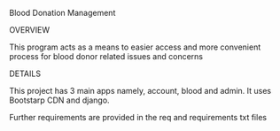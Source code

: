 Blood Donation Management

OVERVIEW

This program acts as a means to easier access and more convenient process for blood donor related issues and concerns

DETAILS

This project has 3 main apps namely, account, blood and admin. It uses Bootstarp CDN and django.

Further requirements are provided in the req and requirements txt files
